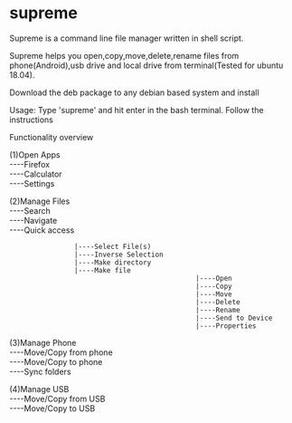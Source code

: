 # supreme
Supreme is a command line file manager written in shell script.

Supreme helps you open,copy,move,delete,rename files from phone(Android),usb drive and local drive from terminal(Tested for ubuntu 18.04).

Download the deb package to any debian based system and install

Usage: Type 'supreme' and hit enter in the bash terminal. Follow the instructions

Functionality overview

(1)Open Apps                                                                                                                                          
    ----Firefox                                                                                                                                     
    ----Calculator                                                                                                                  
    ----Settings                                                                                                                    
    
(2)Manage Files                                                                                                                                     
    ----Search                                                                                                                             
    ----Navigate                                                                                                                          
    ----Quick access                                                                                                                
    
                    |----Select File(s)
                    |----Inverse Selection
                    |----Make directory
                    |----Make file
                                                  |----Open
                                                  |----Copy
                                                  |----Move
                                                  |----Delete
                                                  |----Rename
                                                  |----Send to Device
                                                  |----Properties

(3)Manage Phone                                                                                                                     
    ----Move/Copy from phone                                                                                                        
    ----Move/Copy to phone                                                                                                          
    ----Sync folders                                                                                                                                                                                                                              
    
(4)Manage USB                                                                                                                       
    ----Move/Copy from USB                                                                                                          
    ----Move/Copy to USB                                                                                                            
    
